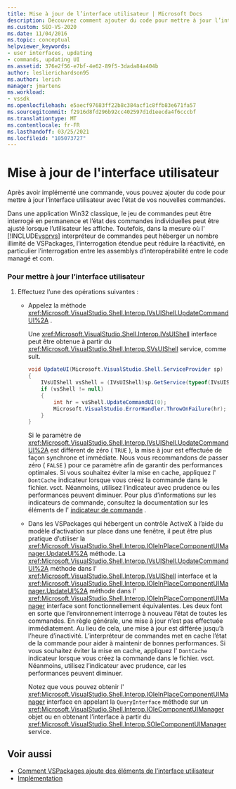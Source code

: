 ```yaml
---
title: Mise à jour de l’interface utilisateur | Microsoft Docs
description: Découvrez comment ajouter du code pour mettre à jour l’interface utilisateur après avoir implémenté une nouvelle commande dans votre VSPackage.
ms.custom: SEO-VS-2020
ms.date: 11/04/2016
ms.topic: conceptual
helpviewer_keywords:
- user interfaces, updating
- commands, updating UI
ms.assetid: 376e2f56-e7bf-4e62-89f5-3dada84a404b
author: leslierichardson95
ms.author: lerich
manager: jmartens
ms.workload:
- vssdk
ms.openlocfilehash: e5aecf97683ff22b8c384acf1c8ffb83e671fa57
ms.sourcegitcommit: f2916d8fd296b92cc402597d1d1eecda4f6cccbf
ms.translationtype: MT
ms.contentlocale: fr-FR
ms.lasthandoff: 03/25/2021
ms.locfileid: "105073727"
---
```

# <a name="updating-the-user-interface"></a>Mise à jour de l'interface utilisateur
Après avoir implémenté une commande, vous pouvez ajouter du code pour mettre à jour l’interface utilisateur avec l’état de vos nouvelles commandes.

 Dans une application Win32 classique, le jeu de commandes peut être interrogé en permanence et l’état des commandes individuelles peut être ajusté lorsque l’utilisateur les affiche. Toutefois, dans la mesure où l' [!INCLUDE[vsprvs](../code-quality/includes/vsprvs_md.md)] interpréteur de commandes peut héberger un nombre illimité de VSPackages, l’interrogation étendue peut réduire la réactivité, en particulier l’interrogation entre les assemblys d’interopérabilité entre le code managé et com.

### <a name="to-update-the-ui"></a>Pour mettre à jour l’interface utilisateur

1. Effectuez l’une des opérations suivantes :

    - Appelez la méthode <xref:Microsoft.VisualStudio.Shell.Interop.IVsUIShell.UpdateCommandUI%2A> .

         Une <xref:Microsoft.VisualStudio.Shell.Interop.IVsUIShell> interface peut être obtenue à partir du <xref:Microsoft.VisualStudio.Shell.Interop.SVsUIShell> service, comme suit.

        ```csharp
        void UpdateUI(Microsoft.VisualStudio.Shell.ServiceProvider sp)
        {
            IVsUIShell vsShell = (IVsUIShell)sp.GetService(typeof(IVsUIShell));
            if (vsShell != null)
            {
                int hr = vsShell.UpdateCommandUI(0);
                Microsoft.VisualStudio.ErrorHandler.ThrowOnFailure(hr);
            }
        }

        ```

         Si le paramètre de <xref:Microsoft.VisualStudio.Shell.Interop.IVsUIShell.UpdateCommandUI%2A> est différent de zéro ( `TRUE` ), la mise à jour est effectuée de façon synchrone et immédiate. Nous vous recommandons de passer zéro ( `FALSE` ) pour ce paramètre afin de garantir des performances optimales. Si vous souhaitez éviter la mise en cache, appliquez l' `DontCache` indicateur lorsque vous créez la commande dans le fichier. vsct. Néanmoins, utilisez l’indicateur avec prudence ou les performances peuvent diminuer. Pour plus d’informations sur les indicateurs de commande, consultez la documentation sur les éléments de l' [indicateur de commande](../extensibility/command-flag-element.md) .

    - Dans les VSPackages qui hébergent un contrôle ActiveX à l’aide du modèle d’activation sur place dans une fenêtre, il peut être plus pratique d’utiliser la <xref:Microsoft.VisualStudio.Shell.Interop.IOleInPlaceComponentUIManager.UpdateUI%2A> méthode. La <xref:Microsoft.VisualStudio.Shell.Interop.IVsUIShell.UpdateCommandUI%2A> méthode dans l' <xref:Microsoft.VisualStudio.Shell.Interop.IVsUIShell> interface et la <xref:Microsoft.VisualStudio.Shell.Interop.IOleInPlaceComponentUIManager.UpdateUI%2A> méthode dans l' <xref:Microsoft.VisualStudio.Shell.Interop.IOleInPlaceComponentUIManager> interface sont fonctionnellement équivalentes. Les deux font en sorte que l’environnement interroge à nouveau l’état de toutes les commandes. En règle générale, une mise à jour n’est pas effectuée immédiatement. Au lieu de cela, une mise à jour est différée jusqu’à l’heure d’inactivité. L’interpréteur de commandes met en cache l’état de la commande pour aider à maintenir de bonnes performances. Si vous souhaitez éviter la mise en cache, appliquez l' `DontCache` indicateur lorsque vous créez la commande dans le fichier. vsct. Néanmoins, utilisez l’indicateur avec prudence, car les performances peuvent diminuer.

         Notez que vous pouvez obtenir l' <xref:Microsoft.VisualStudio.Shell.Interop.IOleInPlaceComponentUIManager> interface en appelant la `QueryInterface` méthode sur un <xref:Microsoft.VisualStudio.Shell.Interop.IOleComponentUIManager> objet ou en obtenant l’interface à partir du <xref:Microsoft.VisualStudio.Shell.Interop.SOleComponentUIManager> service.

## <a name="see-also"></a>Voir aussi
- [Comment VSPackages ajoute des éléments de l’interface utilisateur](../extensibility/internals/how-vspackages-add-user-interface-elements.md)
- [Implémentation](../extensibility/internals/command-implementation.md)
